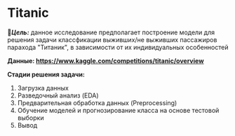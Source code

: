 # Titanic

🎯***Цель:*** данное исследование предполагает построение модели для решения задачи классфикации выживших/не выживших пассажиров парахода "Титаник", в зависимости от их индивидуальных особенностей

__Данные: https://www.kaggle.com/competitions/titanic/overview__

__Стадии решения задачи:__
1. Загрузка данных
2. Разведочный анализ (EDA)
3. Предварительная обработка данных (Preprocessing)
4. Обучение моделей и прогнозирование класса на основе тестовой выборки
5. Вывод
